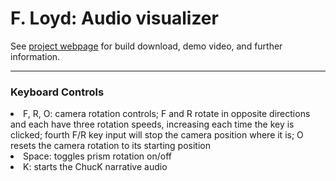 <h1> F. Loyd: Audio visualizer</h1>
See <a href="https://ccrma.stanford.edu/~jjmills/Repo/FLoyd.html">project webpage</a> for build download, demo video, and further information.

------------
<h3> Keyboard Controls </h3>
<li>F, R, O: camera rotation controls; F and R rotate in opposite directions and
each have three rotation speeds, increasing each time the key is clicked; fourth
F/R key input will stop the camera position where it is; O resets the camera
rotation to its starting position</li>
<li>Space: toggles prism rotation on/off</li>
<li>K: starts the ChucK narrative audio</li>
